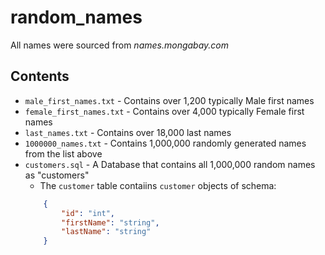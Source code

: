 # random_names
All names were sourced from *names.mongabay.com*
## Contents
* `male_first_names.txt` - Contains over 1,200 typically Male first names
* `female_first_names.txt` - Contains over 4,000 typically Female first names
* `last_names.txt` - Contains over 18,000 last names
* `1000000_names.txt` - Contains 1,000,000 randomly generated names from the list above
* `customers.sql` - A Database that contains all 1,000,000 random names as "customers"
	- The `customer` table contaiins `customer` objects of schema:
	```json
		{
			"id": "int",
			"firstName": "string",
			"lastName": "string"
		}
	```

